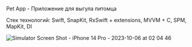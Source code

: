 Pet App - Приложение для выгула питомца

Стек технологий: Swift, SnapKit, RxSwift + extensions, MVVM + C, SPM, MapKit, DI

![Simulator Screen Shot - iPhone 14 Pro - 2023-10-06 at 02 04 46](https://github.com/arturimkh/PetApp/assets/93591466/1ac9de8d-a42d-4588-83d2-86a72c2c2d48)

